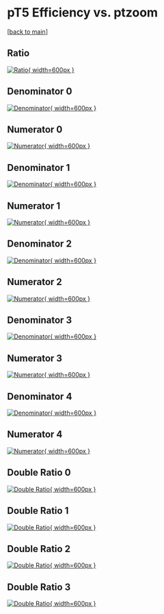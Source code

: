 # pT5 Efficiency vs. ptzoom

[[back to main](./)]



## Ratio

[![Ratio](../mtv/var/pT5_vtr_11_-1_eff_ptzoom.png){ width=600px }](../mtv/var/pT5_vtr_11_-1_eff_ptzoom.pdf)

## Denominator 0

[![Denominator](../mtv/den/pT5_vtr_11_-1_eff_ptzoom_den0.png){ width=600px }](../mtv/den/pT5_vtr_11_-1_eff_ptzoom_den0.pdf)

## Numerator 0

[![Numerator](../mtv/num/pT5_vtr_11_-1_eff_ptzoom_num0.png){ width=600px }](../mtv/num/pT5_vtr_11_-1_eff_ptzoom_num0.pdf)

## Denominator 1

[![Denominator](../mtv/den/pT5_vtr_11_-1_eff_ptzoom_den1.png){ width=600px }](../mtv/den/pT5_vtr_11_-1_eff_ptzoom_den1.pdf)

## Numerator 1

[![Numerator](../mtv/num/pT5_vtr_11_-1_eff_ptzoom_num1.png){ width=600px }](../mtv/num/pT5_vtr_11_-1_eff_ptzoom_num1.pdf)

## Denominator 2

[![Denominator](../mtv/den/pT5_vtr_11_-1_eff_ptzoom_den2.png){ width=600px }](../mtv/den/pT5_vtr_11_-1_eff_ptzoom_den2.pdf)

## Numerator 2

[![Numerator](../mtv/num/pT5_vtr_11_-1_eff_ptzoom_num2.png){ width=600px }](../mtv/num/pT5_vtr_11_-1_eff_ptzoom_num2.pdf)

## Denominator 3

[![Denominator](../mtv/den/pT5_vtr_11_-1_eff_ptzoom_den3.png){ width=600px }](../mtv/den/pT5_vtr_11_-1_eff_ptzoom_den3.pdf)

## Numerator 3

[![Numerator](../mtv/num/pT5_vtr_11_-1_eff_ptzoom_num3.png){ width=600px }](../mtv/num/pT5_vtr_11_-1_eff_ptzoom_num3.pdf)

## Denominator 4

[![Denominator](../mtv/den/pT5_vtr_11_-1_eff_ptzoom_den4.png){ width=600px }](../mtv/den/pT5_vtr_11_-1_eff_ptzoom_den4.pdf)

## Numerator 4

[![Numerator](../mtv/num/pT5_vtr_11_-1_eff_ptzoom_num4.png){ width=600px }](../mtv/num/pT5_vtr_11_-1_eff_ptzoom_num4.pdf)

## Double Ratio 0

[![Double Ratio](../mtv/ratio/pT5_vtr_11_-1_eff_ptzoom_ratio0.png){ width=600px }](../mtv/ratio/pT5_vtr_11_-1_eff_ptzoom_ratio0.pdf)

## Double Ratio 1

[![Double Ratio](../mtv/ratio/pT5_vtr_11_-1_eff_ptzoom_ratio1.png){ width=600px }](../mtv/ratio/pT5_vtr_11_-1_eff_ptzoom_ratio1.pdf)

## Double Ratio 2

[![Double Ratio](../mtv/ratio/pT5_vtr_11_-1_eff_ptzoom_ratio2.png){ width=600px }](../mtv/ratio/pT5_vtr_11_-1_eff_ptzoom_ratio2.pdf)

## Double Ratio 3

[![Double Ratio](../mtv/ratio/pT5_vtr_11_-1_eff_ptzoom_ratio3.png){ width=600px }](../mtv/ratio/pT5_vtr_11_-1_eff_ptzoom_ratio3.pdf)

